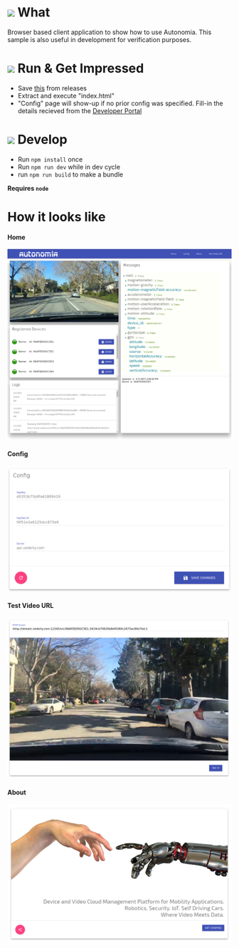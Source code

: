 
# ![](https://storage.googleapis.com/material-icons/external-assets/v4/icons/svg/ic_info_outline_black_24px.svg) What
Browser based client application to show how to use Autonomia.
This sample is also useful in development for verification purposes.

# ![](https://storage.googleapis.com/material-icons/external-assets/v4/icons/svg/ic_file_download_black_24px.svg) Run & Get Impressed
- Save [this](https://github.com/Autonomia/Autonomia-Client-Sample-Browser/releases/download/v1.0/Autonomia-Client-Sample-Browser.zip) from releases
- Extract and execute "index.html"
- "Config" page will show-up if no prior config was specified. Fill-in the details recieved from the [Developer Portal](https://developer.autonomia.io)

# ![](https://storage.googleapis.com/material-icons/external-assets/v4/icons/svg/ic_code_black_24px.svg) Develop
- Run `npm install` once
- Run `npm run dev` while in dev cycle
- run `npm run build` to make a bundle

__Requires `node`__



# How it looks like
#### Home
![Home](screens/Home.png?raw=true "Home")
#### Config
![Config](screens/Config.png?raw=true "Config")
#### Test Video URL
![Test Video URL](screens/TestVideoUrl.png?raw=true "Test Video URL")
#### About
![About](screens/About.png?raw=true "Config")
